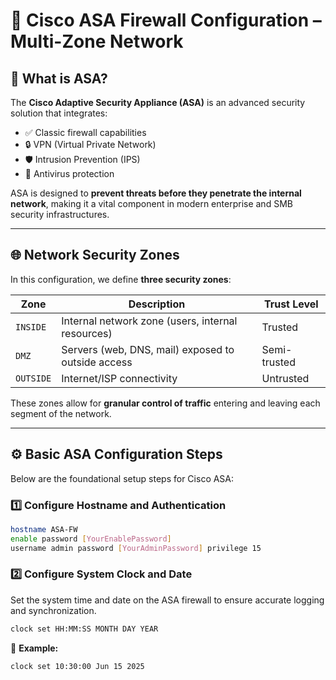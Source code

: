 
# 🔐 Cisco ASA Firewall Configuration – Multi-Zone Network

## 🔸 What is ASA?

The **Cisco Adaptive Security Appliance (ASA)** is an advanced security solution that integrates:

- ✅ Classic firewall capabilities  
- 🔒 VPN (Virtual Private Network)  
- 🛡 Intrusion Prevention (IPS)  
- 🦠 Antivirus protection  

ASA is designed to **prevent threats before they penetrate the internal network**, making it a vital component in modern enterprise and SMB security infrastructures.

---

## 🌐 Network Security Zones

In this configuration, we define **three security zones**:

| Zone      | Description                                        | Trust Level   |
|-----------|----------------------------------------------------|---------------|
| `INSIDE`  | Internal network zone (users, internal resources)  | Trusted       |
| `DMZ`     | Servers (web, DNS, mail) exposed to outside access | Semi-trusted  |
| `OUTSIDE` | Internet/ISP connectivity                          | Untrusted     |

These zones allow for **granular control of traffic** entering and leaving each segment of the network.

---

## ⚙️ Basic ASA Configuration Steps

Below are the foundational setup steps for Cisco ASA:

### 1️⃣ Configure Hostname and Authentication

```bash
hostname ASA-FW
enable password [YourEnablePassword]
username admin password [YourAdminPassword] privilege 15
````
### 2️⃣ Configure System Clock and Date

Set the system time and date on the ASA firewall to ensure accurate logging and synchronization.

```bash
clock set HH:MM:SS MONTH DAY YEAR
````

📌 **Example:**

```bash
clock set 10:30:00 Jun 15 2025

